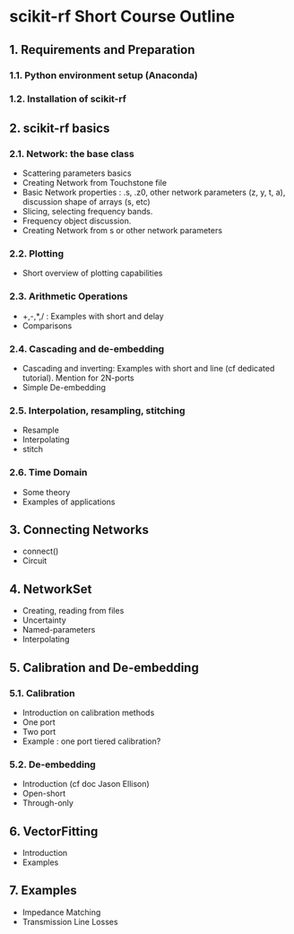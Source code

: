 # scikit-rf Short Course Outline

## 1. Requirements and Preparation
### 1.1. Python environment setup (Anaconda)
### 1.2. Installation of scikit-rf

## 2. scikit-rf basics
### 2.1. Network: the base class
- Scattering parameters basics
- Creating Network from Touchstone file
- Basic Network properties : .s, .z0, other network parameters (z, y, t, a), discussion shape of arrays (s, etc)
- Slicing, selecting frequency bands. 
- Frequency object discussion. 
- Creating Network from s or other network parameters

### 2.2. Plotting
- Short overview of plotting capabilities

### 2.3. Arithmetic Operations
- +,-,*,/ : Examples with short and delay
- Comparisons

### 2.4. Cascading and de-embedding
- Cascading and inverting: Examples with short and line (cf dedicated tutorial). Mention for 2N-ports
- Simple De-embedding

### 2.5. Interpolation, resampling, stitching
- Resample
- Interpolating
- stitch

### 2.6. Time Domain
- Some theory
- Examples of applications

## 3. Connecting Networks
- connect()
- Circuit

## 4. NetworkSet
- Creating, reading from files
- Uncertainty
- Named-parameters
- Interpolating

## 5. Calibration and De-embedding
### 5.1. Calibration
- Introduction on calibration methods
- One port
- Two port
- Example : one port tiered calibration?

### 5.2. De-embedding
- Introduction (cf doc Jason Ellison)
- Open-short
- Through-only

## 6. VectorFitting
- Introduction
- Examples

## 7. Examples
- Impedance Matching
- Transmission Line Losses